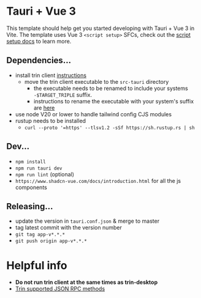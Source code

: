 # Tauri + Vue 3

This template should help get you started developing with Tauri + Vue 3 in Vite. The template uses Vue 3 `<script setup>` SFCs, check out the [script setup docs](https://v3.vuejs.org/api/sfc-script-setup.html#sfc-script-setup) to learn more.

## Dependencies...

- install trin client [instructions](https://ethereum.github.io/trin/introduction/quickstart.html)
  - move the trin client executable to the `src-tauri` directory
    - the executable needs to be renamed to include your systems `-$TARGET_TRIPLE` suffix. 
    - instructions to rename the executable with your system's suffix are [here](https://v2.tauri.app/develop/sidecar/)
- use node V20 or lower to handle tailwind config CJS modules
- rustup needs to be installed
  - `curl --proto '=https' --tlsv1.2 -sSf https://sh.rustup.rs | sh`

## Dev...

- `npm install`
- `npm run tauri dev`
- `npm run lint` (optional)
- `https://www.shadcn-vue.com/docs/introduction.html` for all the js components

## Releasing...

- update the version in `tauri.conf.json` & merge to master
- tag latest commit with the version number
- `git tag app-v*.*.*`
- `git push origin app-v*.*.*`

# Helpful info

- **Do not run trin client at the same times as trin-desktop**
- [Trin supported JSON RPC methods](https://github.com/ethereum/trin/blob/master/ethportal-api/src/eth.rs)
